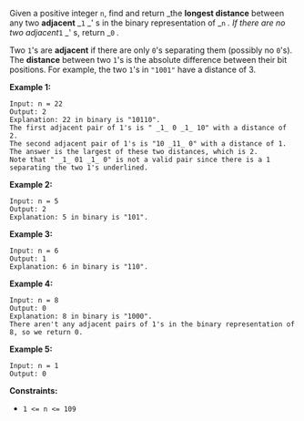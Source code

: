 Given a positive integer `n`, find and return _the **longest distance**
between any two **adjacent** _`1` _' s in the binary representation of _`n` _.
If there are no two adjacent_`1` _' s, return _`0` _._

Two `1`'s are **adjacent** if there are only `0`'s separating them (possibly
no `0`'s). The **distance** between two `1`'s is the absolute difference
between their bit positions. For example, the two `1`'s in `"1001"` have a
distance of 3.



**Example 1:**

    
    
    Input: n = 22
    Output: 2
    Explanation: 22 in binary is "10110".
    The first adjacent pair of 1's is " _1_ 0 _1_ 10" with a distance of 2.
    The second adjacent pair of 1's is "10 _11_ 0" with a distance of 1.
    The answer is the largest of these two distances, which is 2.
    Note that " _1_ 01 _1_ 0" is not a valid pair since there is a 1 separating the two 1's underlined.
    

**Example 2:**

    
    
    Input: n = 5
    Output: 2
    Explanation: 5 in binary is "101".
    

**Example 3:**

    
    
    Input: n = 6
    Output: 1
    Explanation: 6 in binary is "110".
    

**Example 4:**

    
    
    Input: n = 8
    Output: 0
    Explanation: 8 in binary is "1000".
    There aren't any adjacent pairs of 1's in the binary representation of 8, so we return 0.
    

**Example 5:**

    
    
    Input: n = 1
    Output: 0
    



**Constraints:**

  * `1 <= n <= 109`

